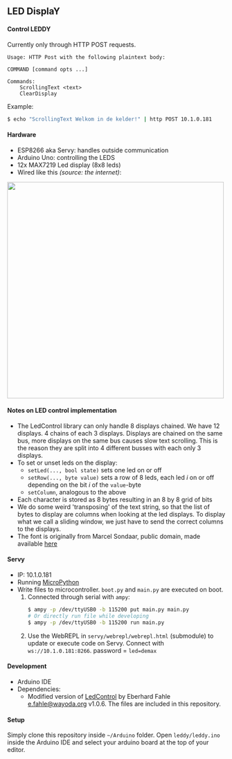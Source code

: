 ## LED DisplaY

#### Control LEDDY

Currently only through HTTP POST requests.
```
Usage: HTTP Post with the following plaintext body:

COMMAND [command opts ...]

Commands:
    ScrollingText <text>
    ClearDisplay
```
Example:
```bash
$ echo "ScrollingText Welkom in de kelder!" | http POST 10.1.0.181
```

#### Hardware

- ESP8266 aka Servy: handles outside communication
- Arduino Uno: controlling the LEDS
- 12x MAX7219 Led display (8x8 leds)
- Wired like this _(source: the internet)_:
<img src="https://user-images.githubusercontent.com/47608311/211937380-e48b0876-e36b-4873-9c20-ebee0466bb67.png" height="500px" />


#### Notes on LED control implementation

- The LedControl library can only handle 8 displays chained. We have 12 displays. 4 chains of each 3 displays. Displays are chained on the same bus, more displays on the same bus causes slow text scrolling. This is the reason they are split into 4 different busses with each only 3 displays.
- To set or unset leds on the display:
    - `setLed(..., bool state)` sets one led on or off
    - `setRow(..., byte value)` sets a row of 8 leds, each led _i_ on or off depending on the bit _i_ of the `value`-byte
    - `setColumn`, analogous to the above
- Each character is stored as 8 bytes resulting in an 8 by 8 grid of bits
- We do some weird 'transposing' of the text string, so that the list of bytes to display are columns when looking at the led displays. To display what we call a sliding window, we just have to send the correct columns to the displays.
- The font is originally from Marcel Sondaar, public domain, made available [here](https://github.com/dhepper/font8x8)

#### Servy

- IP: 10.1.0.181
- Running [MicroPython](https://docs.micropython.org/en/latest/esp8266/tutorial/intro.html#getting-the-firmware)
- Write files to microcontroller. `boot.py` and `main.py` are executed on boot.
    1. Connected through serial with `ampy`:
        ```bash
        $ ampy -p /dev/ttyUSB0 -b 115200 put main.py main.py
        # Or directly run file while developing
        $ ampy -p /dev/ttyUSB0 -b 115200 run main.py
        ```
    2. Use the WebREPL in `servy/webrepl/webrepl.html` (submodule) to update or execute code on Servy.
        Connect with `ws://10.1.0.181:8266`. password = `led=demax`

#### Development

- Arduino IDE
- Dependencies:
    - Modified version of [LedControl](http://wayoda.github.io/LedControl/) by Eberhard Fahle <e.fahle@wayoda.org> v1.0.6. The files are included in this repository.

#### Setup

Simply clone this repository inside `~/Arduino` folder. Open `leddy/leddy.ino` inside the Arduino IDE and select your arduino board at the top of your editor.

